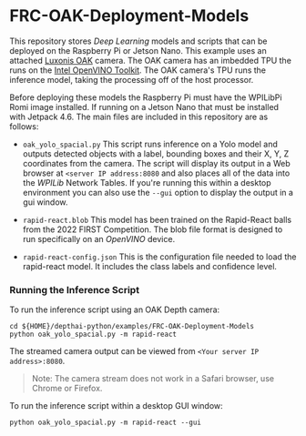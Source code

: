 # FRC-OAK-Deployment-Models
This repository stores *Deep Learning* models and scripts that can be deployed on the Raspberry Pi or Jetson Nano. This example uses an attached [Luxonis OAK](https://shop.luxonis.com/products/1098obcenclosure) camera.  The OAK camera has an imbedded TPU the runs on the [Intel OpenVINO Toolkit](https://www.intel.com/content/www/us/en/developer/tools/openvino-toolkit/overview.html). The OAK camera's TPU runs the inference model, taking the processing off of the host processor.  

Before deploying these models the Raspberry Pi must have the WPILibPi Romi image installed.  If running on a Jetson Nano that must be installed with Jetpack 4.6.  The main files are included in this repository are as follows:

- `oak_yolo_spacial.py`  This script runs inference on a Yolo model and outputs detected objects with a label, bounding boxes and their X, Y, Z coordinates from the camera.  The script will display its output in a Web browser at `<server IP address:8080` and also places all of the data into the *WPILib* Network Tables. If you're running this within a desktop environment you can also use the `--gui` option to display the output in a gui window.

- `rapid-react.blob` This model has been trained on the Rapid-React balls from the 2022 FIRST Competition. The blob file format is designed to run specifically on an *OpenVINO* device.

- `rapid-react-config.json` This is the configuration file needed to load the rapid-react model.  It includes the class labels and confidence level. 

### Running the Inference Script

To run the inference script using an OAK Depth camera:

    cd ${HOME}/depthai-python/examples/FRC-OAK-Deployment-Models
    python oak_yolo_spacial.py -m rapid-react

The streamed camera output can be viewed from `<Your server IP address>:8080`.  
> Note: The camera stream does not work in a Safari browser, use Chrome or Firefox.

To run the inference script within a desktop GUI window:

    python oak_yolo_spacial.py -m rapid-react --gui
